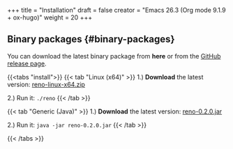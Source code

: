 +++
title = "Installation"
draft = false
creator = "Emacs 26.3 (Org mode 9.1.9 + ox-hugo)"
weight = 20
+++

## Binary packages {#binary-packages}

You can download the latest binary package from ****here**** or from the [GitHub release page](https://github.com/j-keck/reno/releases).

{{<tabs "install">}}
{{< tab "Linux (x64)" >}}
  1.) ****Download**** the latest version: [reno-linux-x64.zip](https://github.com/j-keck/reno/releases/download/v0.2.0/reno-linux-x64.zip)

  2.) Run it:  `./reno`
{{< /tab >}}

{{< tab "Generic (Java)" >}}
  1.) ****Download**** the latest version: [reno-0.2.0.jar](https://github.com/j-keck/reno/releases/download/v0.2.0/reno-0.2.0.jar)

  2.) Run it:  `java -jar reno-0.2.0.jar`
{{< /tab >}}

{{< /tabs >}}
